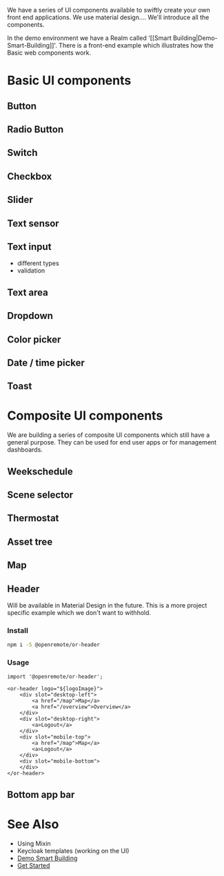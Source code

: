 We have a series of UI components available to swiftly create your own front end applications. We use material design.... We'll introduce all the components.

In the demo environment we have a Realm called '[[Smart Building|Demo-Smart-Building]]'. There is a front-end example which illustrates how the Basic web components work.

# Basic UI components

## Button

## Radio Button

## Switch

## Checkbox

## Slider

## Text sensor

## Text input

- different types
- validation

## Text area

## Dropdown

## Color picker

## Date / time picker

## Toast

# Composite UI components

We are building a series of composite UI components which still have a general purpose. They can be used for end user apps or for management dashboards.

## Weekschedule

## Scene selector

## Thermostat

## Asset tree

## Map

## Header

Will be available in Material Design in the future. This is a more project specific example which we don't want to withhold.

### Install

```bash
npm i -S @openremote/or-header
```

### Usage
```
import '@openremote/or-header';

<or-header logo="${logoImage}">
    <div slot="desktop-left">
        <a href="/map">Map</a>
        <a href="/overview">Overview</a>
    </div>
    <div slot="desktop-right">
        <a>Logout</a>
    </div>
    <div slot="mobile-top">
        <a href="/map">Map</a>
        <a>Logout</a>
    </div>
    <div slot="mobile-bottom">
    </div>
</or-header>
```

## Bottom app bar

# See Also
- Using Mixin
- Keycloak templates (working on the UI)
- [Demo Smart Building](Demo-Smart-Building)
- [Get Started](https://openremote.io/get-started-manager/)